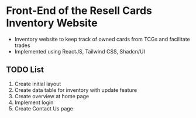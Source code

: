 # Front-End of the Resell Cards Inventory Website

- Inventory website to keep track of owned cards from TCGs and facilitate trades
- Implemented using ReactJS, Tailwind CSS, Shadcn/UI

## TODO List

1. Create initial layout
2. Create data table for inventory with update feature
3. Create overview at home page
4. Implement login
5. Create Contact Us page
